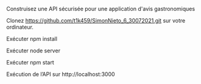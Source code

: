 Construisez une API sécurisée pour une application d'avis gastronomiques

Clonez https://github.com/t1k459/SimonNieto_6_30072021.git sur votre ordinateur.

Exécuter npm install

Exécuter node server

Exécuter npm start

Exécution de l’API sur http://localhost:3000
